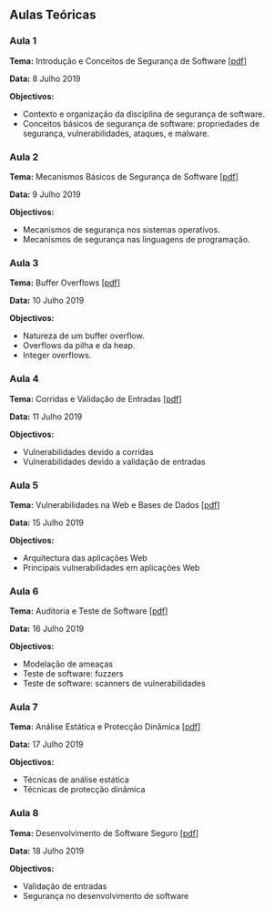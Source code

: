 ## Aulas Teóricas

### Aula 1

**Tema:** Introdução e Conceitos de Segurança de Software [[pdf](teoricas/acite2019-01-introducao.pdf)]

**Data:** 8 Julho 2019

**Objectivos:**
* Contexto e organização da disciplina de segurança de software.
* Conceitos básicos de segurança de software: propriedades de segurança, vulnerabilidades, ataques, e malware.


### Aula 2

**Tema:** Mecanismos Básicos de Segurança de Software [[pdf](teoricas/acite2019-02-mecanismos.pdf)]

**Data:** 9 Julho 2019

**Objectivos:**
* Mecanismos de segurança nos sistemas operativos.
* Mecanismos de segurança nas linguagens de programação.


### Aula 3

**Tema:** Buffer Overflows [[pdf](teoricas/acite2019-03-buffer_overflows.pdf)]

**Data:** 10 Julho 2019

**Objectivos:**
* Natureza de um buffer overflow.
* Overflows da pilha e da heap.
* Integer overflows.


### Aula 4

**Tema:** Corridas e Validação de Entradas [[pdf](teoricas/acite2019-04-corridas_entradas.pdf)]

**Data:** 11 Julho 2019

**Objectivos:**
* Vulnerabilidades devido a corridas
* Vulnerabilidades devido a validação de entradas


### Aula 5

**Tema:** Vulnerabilidades na Web e Bases de Dados [[pdf](teoricas/acite2019-05-web_bd.pdf)]

**Data:** 15 Julho 2019

**Objectivos:**
* Arquitectura das aplicações Web
* Principais vulnerabilidades em aplicações Web


### Aula 6

**Tema:** Auditoria e Teste de Software [[pdf](teoricas/acite2019-06-auditoria_teste.pdf)]

**Data:** 16 Julho 2019

**Objectivos:**
* Modelação de ameaças
* Teste de software: fuzzers
* Teste de software: scanners de vulnerabilidades


### Aula 7

**Tema:** Análise Estática e Protecção Dinâmica [[pdf](teoricas/acite2019-07-estatica_dinamica.pdf)]

**Data:** 17 Julho 2019

**Objectivos:**
* Técnicas de análise estática
* Técnicas de protecção dinâmica


### Aula 8

**Tema:** Desenvolvimento de Software Seguro [[pdf](teoricas/acite2019-08-secure_sw_devel.pdf)]

**Data:** 18 Julho 2019

**Objectivos:**
* Validação de entradas
* Segurança no desenvolvimento de software


